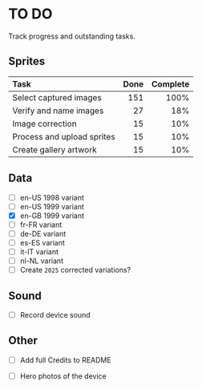 # TO DO

Track progress and outstanding tasks.

## Sprites

| Task                        |   Done  | Complete        |
| :-------------------------- | ------: | --------------: |
| Select captured images      |   151   | 100%            |
| Verify and name images      |   27    | 18%             |
| Image correction            |   15    | 10%             |
| Process and upload sprites  |   15    | 10%             |
| Create gallery artwork      |   15    | 10%             |


## Data

- [ ] en-US 1998 variant
- [ ] en-US 1999 variant
- [x] en-GB 1999 variant
- [ ] fr-FR variant
- [ ] de-DE variant
- [ ] es-ES variant
- [ ] it-IT variant
- [ ] nl-NL variant
- [ ] Create `2025` corrected variations?

## Sound

- [ ] Record device sound

## Other

- [ ] Add full Credits to README
- [ ] Hero photos of the device

